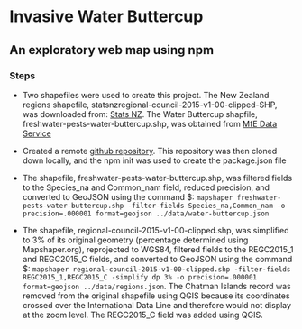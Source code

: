 # Invasive Water Buttercup

## An exploratory web map using npm

### Steps

* Two shapefiles were used to create this project. The New Zealand regions shapefile, statsnzregional-council-2015-v1-00-clipped-SHP, was downloaded from: [Stats NZ](https://datafinder.stats.govt.nz/search/?q=statsnzregional-council-2015-v1-00-clipped-SHP). The Water Buttercup shapfile, freshwater-pests-water-buttercup.shp, was obtained from [MfE Data Service](https://data.mfe.govt.nz/layer/52742-freshwater-pests-water-buttercup/)

* Created a remote [github repository](https://github.com/efano/invasive-water-buttercup). This repository was then cloned down locally, and the npm init was used to create the package.json file

* The shapefile, freshwater-pests-water-buttercup.shp, was filtered fields to the Species_na and Common_nam field, reduced precision, and converted to GeoJSON using the command $: `mapshaper freshwater-pests-water-buttercup.shp -filter-fields Species_na,Common_nam -o precision=.000001 format=geojson ../data/water-buttercup.json`

* The shapefile, regional-council-2015-v1-00-clipped.shp, was simplified to 3% of its original geometry (percentage determined using Mapshaper.org), reprojected to WGS84, filtered fields to the REGC2015_1 and REGC2015_C fields, and converted to GeoJSON using the command $: `mapshaper regional-council-2015-v1-00-clipped.shp -filter-fields REGC2015_1,REGC2015_C -simplify dp 3% -o precision=.000001 format=geojson ../data/regions.json`. The Chatman Islands record was removed from the original shapefile using QGIS because its coordinates crossed over the International Data Line and therefore would not display at the zoom level. The REGC2015_C field was added using QGIS.
